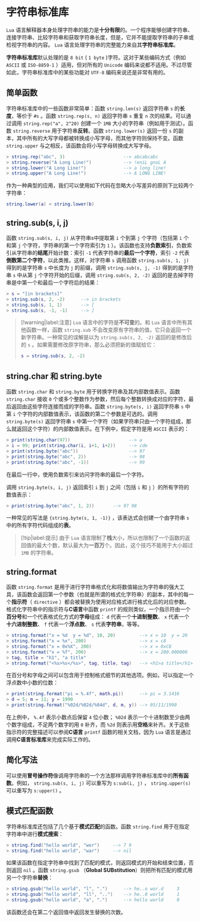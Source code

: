 # 字符串标准库

`Lua` 语言解释器本身处理字符串的能力是**十分有限**的。一个程序能够创建字符串、连接字符串、比较字符串和获取字符串长度，但是，它并不能提取字符串的子串或检视字符串的内容。 `Lua` 语言处理字符串的完整能力来自其**字符串标准库**。

**字符串标准库**默认处理的是 `8 bit` ( `1 byte` )字符。这对于某些编码方式（例如 `ASCII` 或 `ISO-8859-1` ）适用，但对所有的 `Unicode` 编码来说都不适用。不过尽管如此，字符串标准库中的某些功能对 `UTF-8` 编码来说还是非常有用的。

## 简单函数

字符串标准库中的一些函数非常简单：函数 `string.len(s)` 返回字符串 `s` 的**长度**，等价于 `#s` 。函数 `string.rep(s, n)` 返回字符串 `s` 重复 `n` 次的结果。可以通过调用 `string.rep("a", 2^20)` 创建一个 `1MB` 大小的字符串（例如用于测试）。函数 `string.reverse` 用于字符串**反转**。函数 `string.lower(s)` 返回一份 `s` 的副本，其中所有的大写字母都被转换成小写字母，而其他字符则保持不变。函数 `string.upper` 与之相反，该函数会将小写字母转换成大写字母。

```lua
> string.rep("abc", 3)                      --> abcabcabc
> string.reverse("A Long Line!")            --> !eniL gnoL A
> string.lower("A Long Line!")              --> a long line!
> string.upper("A Long Line!")              --> A LONG LINE!
```

作为一种典型的应用，我们可以使用如下代码在忽略大小写差异的原则下比较两个字符串：

```lua
string.lower(a) < string.lower(b)
```

## string.sub(s, i, j)

函数 `string.sub(s, i, j)` 从字符串s中提取第 `i` 个到第 `j` 个字符（包括第 `i` 个和第 `j` 个字符，字符串的第一个字符索引为 `1` ）。该函数也支持**负数索引**，负数索引从字符串的**结尾**开始计数：索引 `-1` 代表字符串的**最后一个字符**，索引 `-2` 代表**倒数第二个字符**，以此类推。这样，对字符串 `s` 调用函数 `string.sub(s, 1, j)` 得到的是字符串 `s` 中长度为 `j` 的前缀，调用 `string.sub(s, j, -1)` 得到的是字符串 `s` 中从第 `j` 个字符开始的后缀，调用 `string.sub(s, 2, -2)` 返回的是去掉字符串是中第一个和最后一个字符后的结果：

```lua
> s = "[in brackets]"       
> string.sub(s, 2, -2)      --> in brackets
> string.sub(s, 1, 1)       --> [
> string.sub(s, -1, -1)     --> ]
```

> [!warning|label:注意]
> `Lua` 语言中的字符是**不可变**的。和 `Lua` 语言中所有其他函数一样，函数 `string.sub` 不会改变原有字符串的值，它只会返回一个新字符串。一种常见的误解是以为 `string.sub(s, 2, -2)` 返回的是修改后的 `s` 。如果需要修改原字符串，那么必须把新的值赋给它：
>
> ```lua
> s = string.sub(s, 2, -2)
> ```

## string.char 和 string.byte

函数 `string.char` 和 `string.byte` 用于转换字符串及其内部数值表示。函数 `string.char` 接收 `0` 个或多个整数作为参数，然后每个整数转换成对应的字符，最后返回由这些字符连接而成的字符串。函数 `string.byte(s, i)` 返回字符串 `s` 中第 `i` 个字符的内部数值表示，该函数的第二个参数是可选的。调用 `string.byte(s)` 返回字符串 `s` 中第一个字符（如果字符串只由一个字符组成，那么就返回这个字符）的内部数值表示。在下例中，假定字符是用 `ASCII` 表示的：

```lua
> print(string.char(97))                      --> a
> i = 99; print(string.char(i, i+1, i+2))     --> cde
> print(string.byte("abc"))                   --> 97
> print(string.byte("abc", 2))                --> 98
> print(string.byte("abc", -1))               --> 99
```

在最后一行中，使用负数索引来访问字符串的最后一个字符。

调用 `string.byte(s, i, j)` 返回索引 `i` 到 `j` 之间（包括 `i` 和 `j` ）的所有字符的数值表示：

```lua
> print(string.byte("abc", 1, 2))       --> 97 98
```

一种常见的写法是 `{string.byte(s, 1, -1)}` ，该表达式会创建一个由字符串 `s` 中的所有字符代码组成的**表**。

> [!tip|label:提示]
> 由于 `Lua` 语言限制了**栈**大小，所以也限制了一个函数的返回值的最大个数，默认最大为**一百万**个。因此，这个技巧不能用于大小超过 `1MB` 的字符串。


## string.format

函数 `string.format` 是用于进行字符串格式化和将数值输出为字符串的强大工具，该函数会返回第一个参数（也就是所谓的格式化字符串）的副本，其中的每一个**指示符**（ `directive` ）都会被替换为使用对应格式进行格式化后的对应参数。格式化字符串中的指示符与**C语言**中函数 `printf` 的规则类似，一个指示符由一个**百分号**和一个代表格式化方式的**字母**组成： `d` 代表一个**十进制整数**、 `x` 代表一个**十六进制整数**、 `f` 代表一个**浮点数**、 `s` 代表**字符串**，等等。

```lua
> string.format("x = %d  y = %d", 10, 20)         --> x = 10  y = 20
> string.format("x = %x", 200)                    --> x = c8
> string.format("x = 0x%X", 200)                  --> x = 0xC8
> string.format("x = %f", 200)                    --> x = 200.000000
> tag, title = "h1", "a title"
> string.format("<%s>%s</%s>", tag, title, tag)   --> <h1>a title</h1>
```

在百分号和字母之间可以包含用于控制格式细节的其他选项。例如，可以指定一个浮点数中小数的位数：

```lua
> print(string.format("pi = %.4f", math.pi))      --> pi = 3.1416
> d = 5; m = 11; y = 1990
> print(string.format("%02d/%02d/%04d", d, m, y)) --> 05/11/1990
```

在上例中， `%.4f` 表示小数点后保留 `4` 位小数； `%02d` 表示一个十进制数至少由两个数字组成，不足两个数字的用 `0` 补齐，而 `%2d` 则表示用**空格**来补齐。关于这些指示符的完整描述可以参阅**C语言** `printf` 函数的相关文档，因为 `Lua` 语言是通过调用**C语言标准库**来完成实际工作的。

## 简化写法

可以使用**冒号操作符**像调用字符串的一个方法那样调用字符串标准库中的**所有函数**。例如， `string.sub(s, i, j)` 可以重写为 `s:sub(i, j)` ， `string.upper(s)` 可以重写为 `s:upper()` 。

## 模式匹配函数

字符串标准库还包括了几个基于**模式匹配**的函数。函数 `string.find` 用于在指定字符串中进行**模式搜索**：

```lua
> string.find("hello world", "wor")     --> 7 9
> string.find("hello world", "war")     --> nil
```

如果该函数在指定字符串中找到了匹配的模式，则返回模式的开始和结束位置，否则返回 `nil` 。函数 `string.gsub` （**Global SUBstitution**）则把所有匹配的模式用另一个字符串**替换**：

```lua
> string.gsub("hello world", "l", ".")      --> he..o wor.d     3
> string.gsub("hello world", "ll", "..")    --> he..0 world     1
> string.gsub("hello world", "a", ".")      --> hello world     0
```

该函数还会在第二个返回值中返回发生替换的次数。
